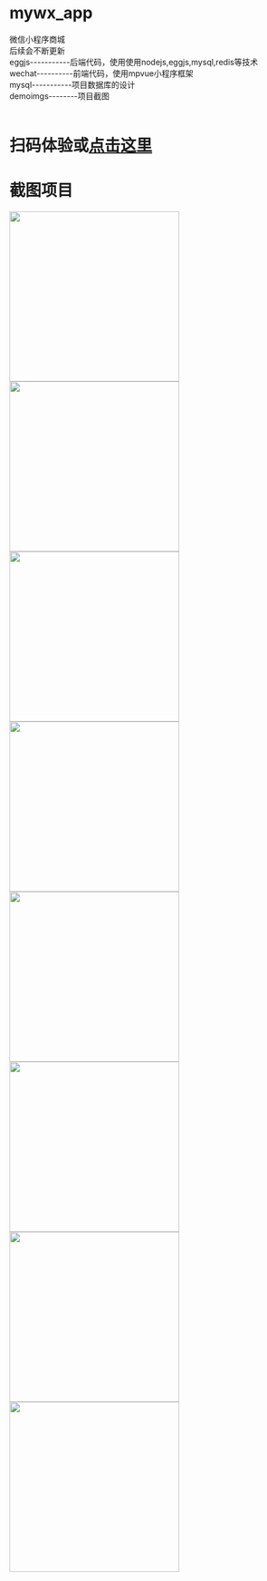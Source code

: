 # mywx_app
微信小程序商城<br>
后续会不断更新<br>
eggjs-----------后端代码，使用使用nodejs,eggjs,mysql,redis等技术<br>
wechat----------前端代码，使用mpvue小程序框架<br>
mysql-----------项目数据库的设计<br>
demoimgs--------项目截图<br><br>
# 扫码体验或<a href="http://liuhaooo.top/index/imgs/test.jpg">点击这里</a>
<!--<img src="https://github.com/liuhaoooo/mywx_app/blob/master/demoimgs/test.jpg" width="600px">-->

# 截图项目

<img src="https://github.com/liuhaoooo/mywx_app/blob/master/demoimgs/1.PNG" width="300px">
<img src="https://github.com/liuhaoooo/mywx_app/blob/master/demoimgs/2.PNG" width="300px">
<img src="https://github.com/liuhaoooo/mywx_app/blob/master/demoimgs/3.PNG" width="300px">
<img src="https://github.com/liuhaoooo/mywx_app/blob/master/demoimgs/4.PNG" width="300px">
<img src="https://github.com/liuhaoooo/mywx_app/blob/master/demoimgs/5.PNG" width="300px">
<img src="https://github.com/liuhaoooo/mywx_app/blob/master/demoimgs/6.PNG" width="300px">
<img src="https://github.com/liuhaoooo/mywx_app/blob/master/demoimgs/7.PNG" width="300px">
<img src="https://github.com/liuhaoooo/mywx_app/blob/master/demoimgs/8.PNG" width="300px">

